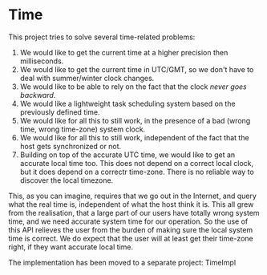 Time
====

This project tries to solve several time-related problems:

1. We would like to get the current time at a higher precision then milliseconds.
2. We would like to get the current time in UTC/GMT, so we don't have to deal with summer/winter clock changes.
3. We would like to be able to rely on the fact that the clock *never goes backward*.
4. We would like a lightweight task scheduling system based on the previously defined time.
5. We would like for all this to still work, in the presence of a bad (wrong time, wrong time-zone) system clock.
6. We would like for all this to still work, independent of the fact that the host gets synchronized or not.
7. Building on top of the accurate UTC time, we would like to get an accurate local time too. This does not depend on a correct local clock, but it does depend on a correctr time-zone. There is no reliable way to discover the local timezone.

This, as you can imagine, requires that we go out in the Internet, and query what the real time is, independent of what the host think it is. This all grew from the realisation, that a large part of our users have totally wrong system time, and we need accurate system time for our operation. So the use of this API relieves the user from the burden of making sure the local system time is correct. We do expect that the user will at least get their time-zone right, if they want accurate local time.

The implementation has been moved to a separate project: TimeImpl
